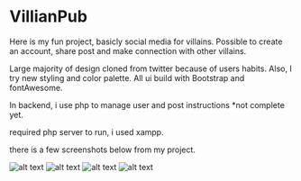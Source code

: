# VillianPub

Here is my fun project, basicly social media for villains. Possible to create an account, share post and make connection with other villains.

Large majority of design cloned from twitter because of users habits. Also, I try new styling and color palette. All ui build with Bootstrap and fontAwesome.

In backend, i use php to manage user and post instructions *not complete yet. 

required php server to run, i used xampp.

there is a few screenshots below from my project.

![alt text](https://github.com/AyberkDuman/VillianPub/tree/master/ss/SignInPage.PNG)
![alt text](https://github.com/AyberkDuman/VillianPub/tree/master/ss/feedPage.PNG)
![alt text](https://github.com/AyberkDuman/VillianPub/tree/master/ss/SideBar.PNG)
![alt text](https://github.com/AyberkDuman/VillianPub/tree/master/ss/profilePage.PNG)
